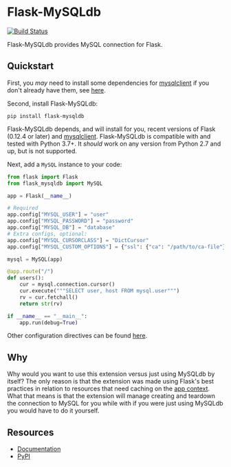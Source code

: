 Flask-MySQLdb
================

[![Build Status](https://travis-ci.com/alexferl/flask-mysqldb.svg?branch=master)](https://travis-ci.com/alexferl/flask-mysqldb)

Flask-MySQLdb provides MySQL connection for Flask.

Quickstart
----------

First, you _may_ need to install some dependencies for [mysqlclient](https://github.com/PyMySQL/mysqlclient)
if you don't already have them, see [here](https://github.com/PyMySQL/mysqlclient#install).

Second, install Flask-MySQLdb:
```shell
pip install flask-mysqldb
```

Flask-MySQLdb depends, and will install for you, recent versions of Flask
(0.12.4 or later) and [mysqlclient](https://github.com/PyMySQL/mysqlclient-python).
Flask-MySQLdb is compatible with and tested with Python 3.7+. It _should_ work on any
version from Python 2.7 and up, but is not supported.

Next, add a ``MySQL`` instance to your code:

```python
from flask import Flask
from flask_mysqldb import MySQL

app = Flask(__name__)

# Required
app.config["MYSQL_USER"] = "user"
app.config["MYSQL_PASSWORD"] = "password"
app.config["MYSQL_DB"] = "database"
# Extra configs, optional:
app.config["MYSQL_CURSORCLASS"] = "DictCursor"
app.config["MYSQL_CUSTOM_OPTIONS"] = {"ssl": {"ca": "/path/to/ca-file"}}  # https://mysqlclient.readthedocs.io/user_guide.html#functions-and-attributes

mysql = MySQL(app)

@app.route("/")
def users():
    cur = mysql.connection.cursor()
    cur.execute("""SELECT user, host FROM mysql.user""")
    rv = cur.fetchall()
    return str(rv)

if __name__ == "__main__":
    app.run(debug=True)
```

Other configuration directives can be found [here](http://flask-mysqldb.readthedocs.io/en/latest/#configuration).

Why
---
Why would you want to use this extension versus just using MySQLdb by itself?
The only reason is that the extension was made using Flask's best practices in relation
to resources that need caching on the [app context](http://flask.pocoo.org/docs/0.12/appcontext/#context-usage).
What that means is that the extension will manage creating and teardown the connection to MySQL
for you while with if you were just using MySQLdb you would have to do it yourself.


Resources
---------

- [Documentation](http://flask-mysqldb.readthedocs.org/en/latest/)
- [PyPI](https://pypi.python.org/pypi/Flask-MySQLdb)
